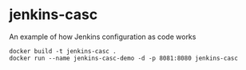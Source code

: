 # jenkins-casc
An example of how Jenkins configuration as code works


```
docker build -t jenkins-casc .
docker run --name jenkins-casc-demo -d -p 8081:8080 jenkins-casc
```